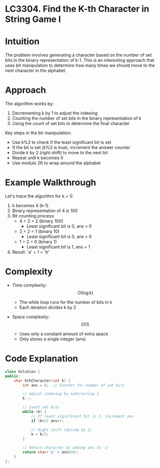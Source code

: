 LC3304. Find the K-th Character in String Game I
================================================

# Intuition
The problem involves generating a character based on the number of set bits in the binary representation of k-1. This is an interesting approach that uses bit manipulation to determine how many times we should move to the next character in the alphabet.

# Approach
The algorithm works by:
1. Decrementing k by 1 to adjust the indexing
2. Counting the number of set bits in the binary representation of k
3. Using the count of set bits to determine the final character

Key steps in the bit manipulation:
- Use k%2 to check if the least significant bit is set
- If the bit is set (k%2 is true), increment the answer counter
- Divide k by 2 (right shift) to move to the next bit
- Repeat until k becomes 0
- Use modulo 26 to wrap around the alphabet

# Example Walkthrough
Let's trace the algorithm for k = 5:
1. k becomes 4 (k-1)
2. Binary representation of 4 is 100
3. Bit counting process:
   - 4 ÷ 2 = 2 (binary 100)
     - Least significant bit is 0, ans = 0
   - 2 ÷ 2 = 1 (binary 10)
     - Least significant bit is 0, ans = 0
   - 1 ÷ 2 = 0 (binary 1)
     - Least significant bit is 1, ans = 1
4. Result: 'a' + 1 = 'b'

# Complexity
- Time complexity: $$O(\log k)$$
  - The while loop runs for the number of bits in k
  - Each iteration divides k by 2

- Space complexity: $$O(1)$$
  - Uses only a constant amount of extra space
  - Only stores a single integer (ans)

# Code Explanation
```cpp
class Solution {
public:
    char kthCharacter(int k) {
        int ans = 0;  // Counter for number of set bits

        // Adjust indexing by subtracting 1
        k--;

        // Count set bits
        while (k) {
            // If least significant bit is 1, increment ans
            if (k%2) ans++;
            
            // Right shift (divide by 2)
            k = k/2;
        }

        // Return character by adding ans to 'a'
        return char('a' + ans%26);
    }
};
```
